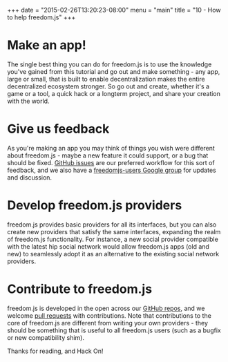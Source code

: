 +++
date = "2015-02-26T13:20:23-08:00"
menu = "main"
title = "10 - How to help freedom.js"
+++

# Make an app!
The single best thing you can do for freedom.js is to use the
knowledge you've gained from this tutorial and go out and make
something - any app, large or small, that is built to enable
decentralization makes the entire decentralized ecosystem stronger. So
go out and create, whether it's a game or a tool, a quick hack or a
longterm project, and share your creation with the world.

# Give us feedback
As you're making an app you may think of things you wish were
different about freedom.js - maybe a new feature it could support,
or a bug that should be
fixed. [GitHub issues](https://github.com/freedomjs/freedom/issues)
are our preferred workflow for this sort of feedback, and we also have
a
[freedomjs-users Google group](https://groups.google.com/forum/#!forum/freedomjs-users)
for updates and discussion.

# Develop freedom.js providers
freedom.js provides basic providers for all its interfaces, but you
can also create new providers that satisfy the same interfaces,
expanding the realm of freedom.js functionality. For instance, a new
social provider compatible with the latest hip social network would
allow freedom.js apps (old and new) to seamlessly adopt it as an
alternative to the existing social network providers.

# Contribute to freedom.js
freedom.js is developed in the open across our
[GitHub repos](https://github.com/freedomjs), and we welcome
[pull requests](https://github.com/freedomjs/freedom/pulls) with
contributions. Note that contributions to the core of freedom.js are
different from writing your own providers - they should be something
that is useful to all freedom.js users (such as a bugfix or new
compatibility shim).

Thanks for reading, and Hack On!
